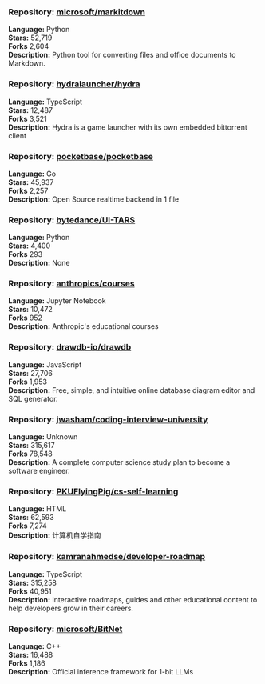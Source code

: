 ### **Repository:** [microsoft/markitdown](https://github.com/microsoft/markitdown)  

**Language:** Python  
**Stars:** 52,719  
**Forks** 2,604  
**Description:** Python tool for converting files and office documents to Markdown.  

### **Repository:** [hydralauncher/hydra](https://github.com/hydralauncher/hydra)  

**Language:** TypeScript  
**Stars:** 12,487  
**Forks** 3,521  
**Description:** Hydra is a game launcher with its own embedded bittorrent client  

### **Repository:** [pocketbase/pocketbase](https://github.com/pocketbase/pocketbase)  

**Language:** Go  
**Stars:** 45,937  
**Forks** 2,257  
**Description:** Open Source realtime backend in 1 file  

### **Repository:** [bytedance/UI-TARS](https://github.com/bytedance/UI-TARS)  

**Language:** Python  
**Stars:** 4,400  
**Forks** 293  
**Description:** None  

### **Repository:** [anthropics/courses](https://github.com/anthropics/courses)  

**Language:** Jupyter Notebook  
**Stars:** 10,472  
**Forks** 952  
**Description:** Anthropic's educational courses  

### **Repository:** [drawdb-io/drawdb](https://github.com/drawdb-io/drawdb)  

**Language:** JavaScript  
**Stars:** 27,706  
**Forks** 1,953  
**Description:** Free, simple, and intuitive online database diagram editor and SQL generator.  

### **Repository:** [jwasham/coding-interview-university](https://github.com/jwasham/coding-interview-university)  

**Language:** Unknown  
**Stars:** 315,617  
**Forks** 78,548  
**Description:** A complete computer science study plan to become a software engineer.  

### **Repository:** [PKUFlyingPig/cs-self-learning](https://github.com/PKUFlyingPig/cs-self-learning)  

**Language:** HTML  
**Stars:** 62,593  
**Forks** 7,274  
**Description:** 计算机自学指南  

### **Repository:** [kamranahmedse/developer-roadmap](https://github.com/kamranahmedse/developer-roadmap)  

**Language:** TypeScript  
**Stars:** 315,258  
**Forks** 40,951  
**Description:** Interactive roadmaps, guides and other educational content to help developers grow in their careers.  

### **Repository:** [microsoft/BitNet](https://github.com/microsoft/BitNet)  

**Language:** C++  
**Stars:** 16,488  
**Forks** 1,186  
**Description:** Official inference framework for 1-bit LLMs  

